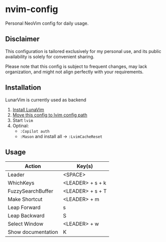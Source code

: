 # nvim-config

Personal NeoVim config for daily usage.

## Disclaimer

This configuration is tailored exclusively for my personal use, and its public availability is solely for convenient sharing.

Please note that this config is subject to frequent changes, may lack organization, and might not align perfectly with your requirements.

## Installation

LunarVim is currently used as backend

1. [Install LunaVim](https://www.lunarvim.org/docs/installation)
2. [Move this config to lvim config path](https://www.lunarvim.org/docs/configuration)
3. Start `lvim`
4. Optinal:
   - `:Copilot auth`
   - `:Mason` and install all -> `:LvimCacheReset`

## Usage

| Action             | Key(s)             |
| ------------------ | ------------------ |
| Leader             | \<SPACE\>          |
| WhichKeys          | \<LEADER\> + s + k |
| FuzzySearchBuffer  | \<LEADER\> + s + T |
| Make Shortcut      | \<LEADER\> + m     |
| Leap Forward       | s                  |
| Leap Backward      | S                  |
| Select Window      | \<LEADER\> + w     |
| Show documentation | K                  |
